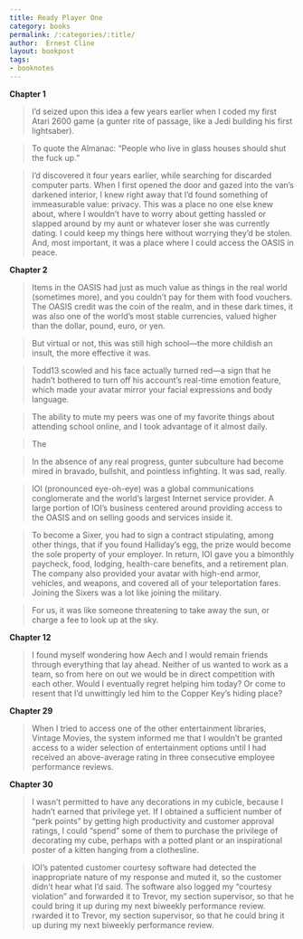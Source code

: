```yaml
---
title: Ready Player One
category: books
permalink: /:categories/:title/
author:  Ernest Cline
layout: bookpost
tags:
- booknotes
---
```


**Chapter 1**

>  I’d seized upon this idea a few years earlier when I coded my first Atari 2600 game (a gunter rite of passage, like a Jedi building his first lightsaber).

>  To quote the Almanac: “People who live in glass houses should shut the fuck up.”

>  I’d discovered it four years earlier, while searching for discarded computer parts. When I first opened the door and gazed into the van’s darkened interior, I knew right away that I’d found something of immeasurable value: privacy. This was a place no one else knew about, where I wouldn’t have to worry about getting hassled or slapped around by my aunt or whatever loser she was currently dating. I could keep my things here without worrying they’d be stolen. And, most important, it was a place where I could access the OASIS in peace.

**Chapter 2**

>  Items in the OASIS had just as much value as things in the real world (sometimes more), and you couldn’t pay for them with food vouchers. The OASIS credit was the coin of the realm, and in these dark times, it was also one of the world’s most stable currencies, valued higher than the dollar, pound, euro, or yen.

>  But virtual or not, this was still high school—the more childish an insult, the more effective it was.

>  Todd13 scowled and his face actually turned red—a sign that he hadn’t bothered to turn off his account’s real-time emotion feature, which made your avatar mirror your facial expressions and body language.

>  The ability to mute my peers was one of my favorite things about attending school online, and I took advantage of it almost daily.

>  The

>  In the absence of any real progress, gunter subculture had become mired in bravado, bullshit, and pointless infighting. It was sad, really.

>  IOI (pronounced eye-oh-eye) was a global communications conglomerate and the world’s largest Internet service provider. A large portion of IOI’s business centered around providing access to the OASIS and on selling goods and services inside it.

>  To become a Sixer, you had to sign a contract stipulating, among other things, that if you found Halliday’s egg, the prize would become the sole property of your employer. In return, IOI gave you a bimonthly paycheck, food, lodging, health-care benefits, and a retirement plan. The company also provided your avatar with high-end armor, vehicles, and weapons, and covered all of your teleportation fares. Joining the Sixers was a lot like joining the military.

>  For us, it was like someone threatening to take away the sun, or charge a fee to look up at the sky.

**Chapter 12**

>  I found myself wondering how Aech and I would remain friends through everything that lay ahead. Neither of us wanted to work as a team, so from here on out we would be in direct competition with each other. Would I eventually regret helping him today? Or come to resent that I’d unwittingly led him to the Copper Key’s hiding place?

**Chapter 29**

>  When I tried to access one of the other entertainment libraries, Vintage Movies, the system informed me that I wouldn’t be granted access to a wider selection of entertainment options until I had received an above-average rating in three consecutive employee performance reviews.

**Chapter 30**

>  I wasn’t permitted to have any decorations in my cubicle, because I hadn’t earned that privilege yet. If I obtained a sufficient number of “perk points” by getting high productivity and customer approval ratings, I could “spend” some of them to purchase the privilege of decorating my cube, perhaps with a potted plant or an inspirational poster of a kitten hanging from a clothesline.

>  IOI’s patented customer courtesy software had detected the inappropriate nature of my response and muted it, so the customer didn’t hear what I’d said. The software also logged my “courtesy violation” and forwarded it to Trevor, my section supervisor, so that he could bring it up during my next biweekly performance review.
rwarded it to Trevor, my section supervisor, so that he could bring it up during my next biweekly performance review.

